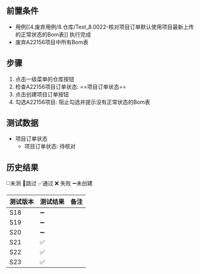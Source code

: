 
## 前置条件

- 用例[[4.废弃用例/8.仓库/Test_8.0022-核对项目订单默认使用项目最新上传的正常状态的Bom表]] 执行完成
- 废弃A22156项目中所有Bom表

## 步骤

1. 点击一级菜单的仓库按钮
2. 检查A22156项目订单状态: ==项目订单状态== 
3. 点击创建项目订单按钮
4. 勾选A22156项目: 阻止勾选并提示没有正常状态的Bom表

## 测试数据

- 项目订单状态
	- 项目订单状态: 待核对

## 历史结果
 ◻️未测    🚫跳过     ✅通过    ❌ 失败    ➖未创建
 
| 测试版本 | 测试结果 | 备注 |
| ---- | ---- | ---- |
| S18 | ➖ |  |
| S19 | ➖ |  |
| S20 | ➖ |  |
| S21 | ✅ |  |
| S22 | ✅ |  |
| S23 | ✅ |  |
